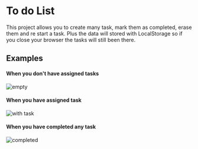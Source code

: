 # To do List

This project allows you to create many task, mark them as completed, erase them and re start a task.
Plus the data will stored with LocalStorage so if you close your browser the tasks will still been there.

## Examples

#### When you don't have assigned tasks
![empty](https://user-images.githubusercontent.com/40800776/50021041-cdaaa700-ffa5-11e8-9ccd-727eb485f618.PNG)


#### When you have assigned task
![with task](https://user-images.githubusercontent.com/40800776/50021068-e7e48500-ffa5-11e8-83eb-b13ec0e49664.PNG)

#### When you have completed any task
![completed](https://user-images.githubusercontent.com/40800776/50021108-064a8080-ffa6-11e8-9ee7-872081992dd7.PNG)
